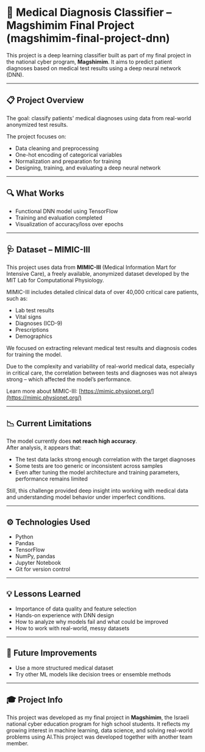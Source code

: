 # 🧠 Medical Diagnosis Classifier – Magshimim Final Project (magshimim-final-project-dnn)

This project is a deep learning classifier built as part of my final project in the national cyber program, **Magshimim**. It aims to predict patient diagnoses based on medical test results using a deep neural network (DNN).

---

## 📋 Project Overview

The goal: classify patients' medical diagnoses using data from real-world anonymized test results.

The project focuses on:
- Data cleaning and preprocessing
- One-hot encoding of categorical variables
- Normalization and preparation for training
- Designing, training, and evaluating a deep neural network

---

## 🔍 What Works

- Functional DNN model using TensorFlow
- Training and evaluation completed  
- Visualization of accuracy/loss over epochs

---

## 🩺 Dataset – MIMIC-III

This project uses data from **MIMIC-III** (Medical Information Mart for Intensive Care), a freely available, anonymized dataset developed by the MIT Lab for Computational Physiology.

MIMIC-III includes detailed clinical data of over 40,000 critical care patients, such as:
- Lab test results
- Vital signs
- Diagnoses (ICD-9)
- Prescriptions
- Demographics

We focused on extracting relevant medical test results and diagnosis codes for training the model.

Due to the complexity and variability of real-world medical data, especially in critical care, the correlation between tests and diagnoses was not always strong – which affected the model’s performance.

Learn more about MIMIC-III: [https://mimic.physionet.org/](https://mimic.physionet.org/)

---

## 📉 Current Limitations

The model currently does **not reach high accuracy**.  
After analysis, it appears that:
- The test data lacks strong enough correlation with the target diagnoses  
- Some tests are too generic or inconsistent across samples  
- Even after tuning the model architecture and training parameters, performance remains limited  

Still, this challenge provided deep insight into working with medical data and understanding model behavior under imperfect conditions.

---

## ⚙️ Technologies Used

- Python
- Pandas  
- TensorFlow 
- NumPy, pandas
- Jupyter Notebook  
- Git for version control  

---

## 💡 Lessons Learned

- Importance of data quality and feature selection  
- Hands-on experience with DNN design  
- How to analyze why models fail and what could be improved  
- How to work with real-world, messy datasets

---

## 🧪 Future Improvements

- Use a more structured medical dataset
- Try other ML models like decision trees or ensemble methods  

---

## 🎓 Project Info

This project was developed as my final project in **Magshimim**, the Israeli national cyber education program for high school students. It reflects my growing interest in machine learning, data science, and solving real-world problems using AI.This project was developed together with another team member.


